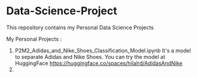 # Data-Science-Project

This repository contains my Personal Data Science Projects

My Personal Projects :
1.  P2M2_Adidas_and_Nike_Shoes_Classification_Model.ipynb                                                                                                                   It's a model to separate Adidas and Nike Shoes. You can try the model at HuggingFace https://huggingface.co/spaces/hilalrd/AdidasAndNike
2.
